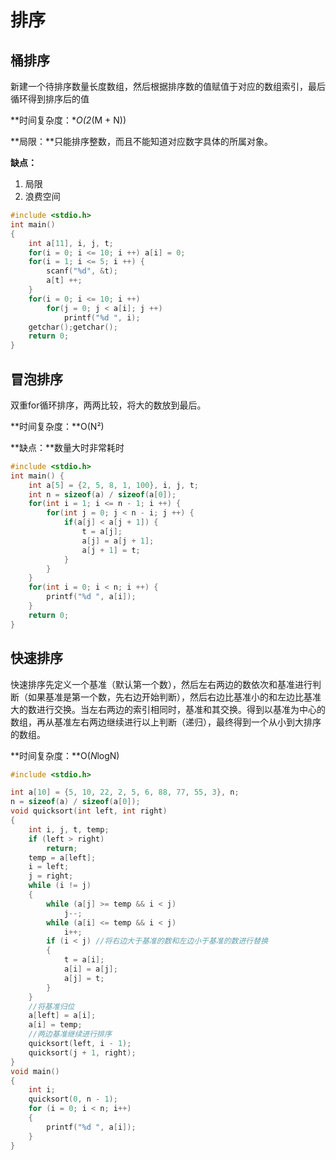 # 排序

## 桶排序

新建一个待排序数量长度数组，然后根据排序数的值赋值于对应的数组索引，最后循环得到排序后的值

**时间复杂度：**O(2*(M + N))

**局限：**只能排序整数，而且不能知道对应数字具体的所属对象。

**缺点：**

1. 局限
2. 浪费空间

```c
#include <stdio.h>
int main()
{
    int a[11], i, j, t;
    for(i = 0; i <= 10; i ++) a[i] = 0;
    for(i = 1; i <= 5; i ++) {
        scanf("%d", &t);
        a[t] ++;
    }
    for(i = 0; i <= 10; i ++) 
        for(j = 0; j < a[i]; j ++) 
            printf("%d ", i);
    getchar();getchar();
    return 0;
}
```

## 冒泡排序

双重for循环排序，两两比较，将大的数放到最后。

**时间复杂度：**O(N²)

**缺点：**数量大时非常耗时

```c
#include <stdio.h>
int main() {
    int a[5] = {2, 5, 8, 1, 100}, i, j, t;
    int n = sizeof(a) / sizeof(a[0]);
    for(int i = 1; i <= n - 1; i ++) {
        for(int j = 0; j < n - i; j ++) {
            if(a[j] < a[j + 1]) {
                t = a[j];
                a[j] = a[j + 1];
                a[j + 1] = t;
            }
        }
    }
    for(int i = 0; i < n; i ++) {
        printf("%d ", a[i]);
    }
    return 0;
}
```

## 快速排序

快速排序先定义一个基准（默认第一个数），然后左右两边的数依次和基准进行判断（如果基准是第一个数，先右边开始判断），然后右边比基准小的和左边比基准大的数进行交换。当左右两边的索引相同时，基准和其交换。得到以基准为中心的数组，再从基准左右两边继续进行以上判断（递归），最终得到一个从小到大排序的数组。

**时间复杂度：**O(*N*logN)

```c
#include <stdio.h>

int a[10] = {5, 10, 22, 2, 5, 6, 88, 77, 55, 3}, n;
n = sizeof(a) / sizeof(a[0]);
void quicksort(int left, int right)
{
    int i, j, t, temp;
    if (left > right)
        return;
    temp = a[left];
    i = left;
    j = right;
    while (i != j)
    {
        while (a[j] >= temp && i < j)
            j--;
        while (a[i] <= temp && i < j)
            i++;
        if (i < j) //将右边大于基准的数和左边小于基准的数进行替换
        {
            t = a[i];
            a[i] = a[j];
            a[j] = t;
        }
    }
    //将基准归位
    a[left] = a[i];
    a[i] = temp;
    //两边基准继续进行排序
    quicksort(left, i - 1);
    quicksort(j + 1, right);
}
void main()
{
    int i;
    quicksort(0, n - 1);
    for (i = 0; i < n; i++)
    {
        printf("%d ", a[i]);
    }
}
```

